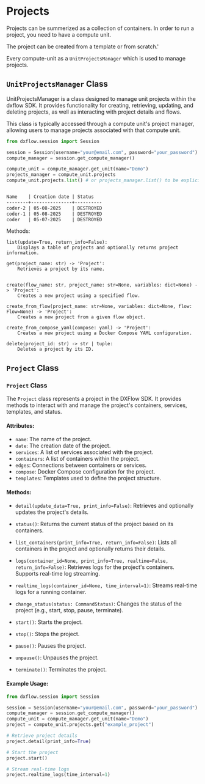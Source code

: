 # Projects

Projects can be summerized as a collection of containers. In order to run a project, you need to have a compute unit. 

 The project can be created from a template or from scratch.'
 
 Every compute-unit as a `UnitProjectsManager` which is used to manage projects.

 ## `UnitProjectsManager` Class
UnitProjectsManager is a class designed to manage unit projects within the dxflow SDK. It provides functionality for creating, retrieving, updating, and deleting projects, as well as interacting with project details and flows.

This class is typically accessed through a compute unit's project manager, allowing users to manage projects associated with that compute unit.

    
```python
from dxflow.session import Session

session = Session(username="your@email.com", password="your_password")
compute_manager = session.get_compute_manager()

compute_unit = compute_manager.get_unit(name="Demo")
projects_manager = compute_unit.projects 
compute_unit.projects.list() # or projects_manager.list() to be explicit
```
```markdown

Name    | Creation date | Status   
--------+---------------+----------
coder-2 | 05-08-2025    | DESTROYED
coder-1 | 05-08-2025    | DESTROYED
coder   | 05-07-2025    | DESTROYED
```

Methods:

    list(update=True, return_info=False):
        Displays a table of projects and optionally returns project information.

    get(project_name: str) -> 'Project':
        Retrieves a project by its name.


    create(flow_name: str, project_name: str=None, variables: dict=None) -> 'Project':
        Creates a new project using a specified flow.

    create_from_flow(project_name: str=None, variables: dict=None, flow: Flow=None) -> 'Project':
        Creates a new project from a given flow object.

    create_from_compose_yaml(compose: yaml) -> 'Project':
        Creates a new project using a Docker Compose YAML configuration.

    delete(project_id: str) -> str | tuple:
        Deletes a project by its ID.

## `Project` Class

### `Project` Class

The `Project` class represents a project in the DXFlow SDK. It provides methods to interact with and manage the project's containers, services, templates, and status.

#### Attributes:
- `name`: The name of the project.
- `date`: The creation date of the project.
- `services`: A list of services associated with the project.
- `containers`: A list of containers within the project.
- `edges`: Connections between containers or services.
- `compose`: Docker Compose configuration for the project.
- `templates`: Templates used to define the project structure.


#### Methods:

- `detail(update_data=True, print_info=False)`:
    Retrieves and optionally updates the project's details.

- `status()`:
    Returns the current status of the project based on its containers.

- `list_containers(print_info=True, return_info=False)`:
    Lists all containers in the project and optionally returns their details.

- `logs(container_id=None, print_info=True, realtime=False, return_info=False)`:
    Retrieves logs for the project's containers. Supports real-time log streaming.

- `realtime_logs(container_id=None, time_interval=1)`:
    Streams real-time logs for a running container.

- `change_status(status: CommandStatus)`:
    Changes the status of the project (e.g., start, stop, pause, terminate).

- `start()`:
    Starts the project.

- `stop()`:
    Stops the project.

- `pause()`:
    Pauses the project.

- `unpause()`:
    Unpauses the project.

- `terminate()`:
    Terminates the project.

#### Example Usage:

```python
from dxflow.session import Session

session = Session(username="your@email.com", password="your_password")
compute_manager = session.get_compute_manager()
compute_unit = compute_manager.get_unit(name="Demo")
project = compute_unit.projects.get("example_project")

# Retrieve project details
project.detail(print_info=True)

# Start the project
project.start()

# Stream real-time logs
project.realtime_logs(time_interval=1)
```
